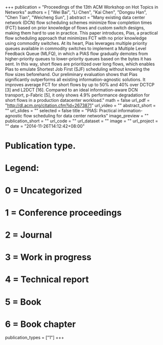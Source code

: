 +++
publication = "Proceedings of the 13th ACM Workshop on Hot Topics in Networks"
authors = [
  "Wei Bai", "Li Chen", "Kai Chen", "Dongsu Han", "Chen Tian", "Weicheng Sun",
]
abstract = "Many existing data center network (DCN) flow scheduling schemes minimize flow completion times (FCT) based on prior knowledge of flows and custom switch designs, making them hard to use in practice. This paper introduces, Pias, a practical flow scheduling approach that minimizes FCT with no prior knowledge using commodity switches. At its heart, Pias leverages multiple priority queues available in commodity switches to implement a Multiple Level Feedback Queue (MLFQ), in which a PIAS flow gradually demotes from higher-priority queues to lower-priority queues based on the bytes it has sent. In this way, short flows are prioritized over long flows, which enables Pias to emulate Shortest Job First (SJF) scheduling without knowing the flow sizes beforehand. Our preliminary evaluation shows that Pias significantly outperforms all existing information-agnostic solutions. It improves average FCT for short flows by up to 50% and 40% over DCTCP [3] and L2DCT [16]. Compared to an ideal information-aware DCN transport, p-Fabric [5], it only shows 4.9% performance degradation for short flows in a production datacenter workload."
math = false
url_pdf = "http://dl.acm.org/citation.cfm?id=2673871"
url_video = ""
abstract_short = ""
url_slides = ""
selected = false
title = "PIAS: Practical information-agnostic flow scheduling for data center networks"
image_preview = ""
publication_short = ""
url_code = ""
url_dataset = ""
image = ""
url_project = ""
date = "2014-11-26T14:12:42+08:00"
# Publication type.
# Legend:
# 0 = Uncategorized
# 1 = Conference proceedings
# 2 = Journal
# 3 = Work in progress
# 4 = Technical report
# 5 = Book
# 6 = Book chapter
publication_types = ["1"]
+++

